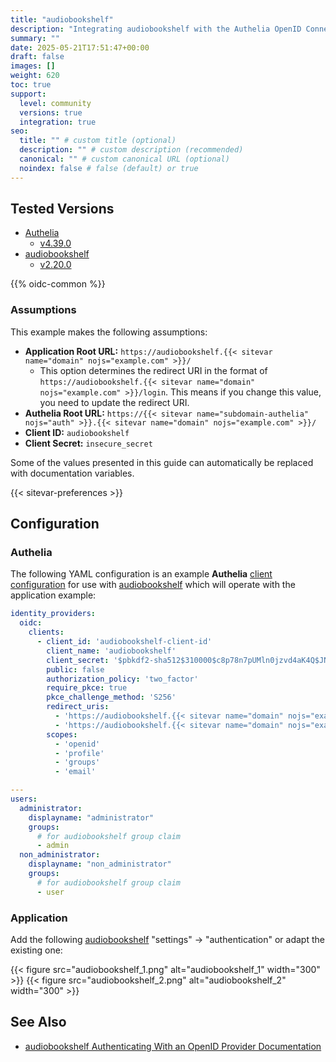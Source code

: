 ```yaml
---
title: "audiobookshelf"
description: "Integrating audiobookshelf with the Authelia OpenID Connect 1.0 Provider."
summary: ""
date: 2025-05-21T17:51:47+00:00
draft: false
images: []
weight: 620
toc: true
support:
  level: community
  versions: true
  integration: true
seo:
  title: "" # custom title (optional)
  description: "" # custom description (recommended)
  canonical: "" # custom canonical URL (optional)
  noindex: false # false (default) or true
---
```


## Tested Versions

* [Authelia]
  * [v4.39.0](https://github.com/authelia/authelia/releases/tag/v4.39.0)
* [audiobookshelf]
  * [v2.20.0](https://github.com/advplyr/audiobookshelf/releases/tag/v2.20.0)

{{% oidc-common %}}

### Assumptions

This example makes the following assumptions:

* __Application Root URL:__ `https://audiobookshelf.{{< sitevar name="domain" nojs="example.com" >}}/`
  * This option determines the redirect URI in the format of
        `https://audiobookshelf.{{< sitevar name="domain" nojs="example.com" >}}/login`.
        This means if you change this value, you need to update the redirect URI.
* __Authelia Root URL:__ `https://{{< sitevar name="subdomain-authelia" nojs="auth" >}}.{{< sitevar name="domain" nojs="example.com" >}}/`
* __Client ID:__ `audiobookshelf`
* __Client Secret:__ `insecure_secret`

Some of the values presented in this guide can automatically be replaced with documentation variables.

{{< sitevar-preferences >}}

## Configuration

### Authelia

The following YAML configuration is an example __Authelia__ [client configuration] for use with [audiobookshelf] which will operate with the application example:

```yaml {title="configuration.yml"}
identity_providers:
  oidc:
    clients:
      - client_id: 'audiobookshelf-client-id'
        client_name: 'audiobookshelf'
        client_secret: '$pbkdf2-sha512$310000$c8p78n7pUMln0jzvd4aK4Q$JNRBzwAo0ek5qKn50cFzzvE9RXV88h1wJn5KGiHrD0YKtZaR/nCb2CJPOsKaPK0hjf.9yHxzQGZziziccp6Yng'  # The digest of 'insecure_secret'.
        public: false
        authorization_policy: 'two_factor'
        require_pkce: true
        pkce_challenge_method: 'S256'
        redirect_uris:
          - 'https://audiobookshelf.{{< sitevar name="domain" nojs="example.com" >}}/auth/openid/callback'
          - 'https://audiobookshelf.{{< sitevar name="domain" nojs="example.com" >}}/auth/openid/mobile-redirect'
        scopes:
          - 'openid'
          - 'profile'
          - 'groups'
          - 'email'
```

```yaml {title="users_database.yml"}
---
users:
  administrator:
    displayname: "administrator"
    groups:
      # for audiobookshelf group claim
      - admin
  non_administrator:
    displayname: "non_administrator"
    groups:
      # for audiobookshelf group claim
      - user
```

### Application

Add the following [audiobookshelf] "settings" -> "authentication" or adapt the existing one:

{{< figure src="audiobookshelf_1.png" alt="audiobookshelf_1" width="300" >}}
{{< figure src="audiobookshelf_2.png" alt="audiobookshelf_2" width="300" >}}

## See Also

* [audiobookshelf Authenticating With an OpenID Provider Documentation](https://www.audiobookshelf.org/guides/oidc_authentication/)

[Authelia]: https://www.authelia.com
[audiobookshelf]: https://www.audiobookshelf.org/
[OpenID Connect 1.0]: ../../openid-connect/introduction.md
[client configuration]: ../../../configuration/identity-providers/openid-connect/clients.md
